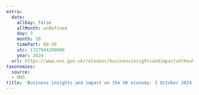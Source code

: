 ```yaml
---
extra:
  date:
    allDay: false
    allMonth: undefined
    day: 3
    month: 10
    timePart: 09:30
    utc: 1727944200000
    year: 2024
  url: https://www.ons.gov.uk/releases/businessinsightsandimpactontheukeconomy3october2024
taxonomies:
  source:
  - ONS
title: 'Business insights and impact on the UK economy: 3 October 2024'
---
```

